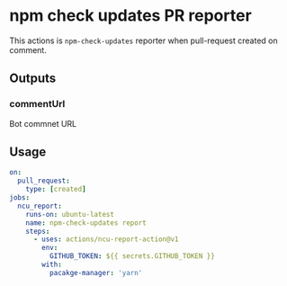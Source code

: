 # npm check updates PR reporter
This actions is `npm-check-updates` reporter when pull-request created on comment.

## Outputs
### commentUrl
Bot commnet URL

## Usage

```yaml
on:
  pull_request:
    type: [created]
jobs:
  ncu_report:
    runs-on: ubuntu-latest
    name: npm-check-updates report
    steps:
      - uses: actions/ncu-report-action@v1
        env:
          GITHUB_TOKEN: ${{ secrets.GITHUB_TOKEN }}
        with:
          pacakge-manager: 'yarn'
```